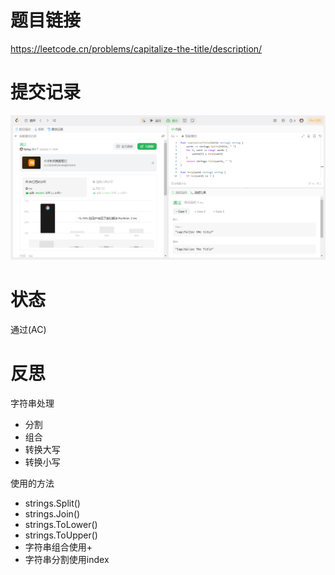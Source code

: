 # 题目链接
https://leetcode.cn/problems/capitalize-the-title/description/

# 提交记录
![提交记录](./img.png)

# 状态
通过(AC)

# 反思
字符串处理
- 分割
- 组合
- 转换大写
- 转换小写

使用的方法
- strings.Split()
- strings.Join()
- strings.ToLower()
- strings.ToUpper()
- 字符串组合使用+
- 字符串分割使用index
